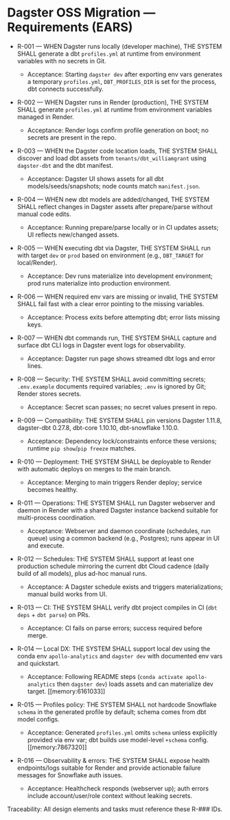 # Dagster OSS Migration — Requirements (EARS)

- R-001 — WHEN Dagster runs locally (developer machine), THE SYSTEM SHALL generate a dbt `profiles.yml` at runtime from environment variables with no secrets in Git.
  - Acceptance: Starting `dagster dev` after exporting env vars generates a temporary `profiles.yml`, `DBT_PROFILES_DIR` is set for the process, dbt connects successfully.

- R-002 — WHEN Dagster runs in Render (production), THE SYSTEM SHALL generate `profiles.yml` at runtime from environment variables managed in Render.
  - Acceptance: Render logs confirm profile generation on boot; no secrets are present in the repo.

- R-003 — WHEN the Dagster code location loads, THE SYSTEM SHALL discover and load dbt assets from `tenants/dbt_williamgrant` using `dagster-dbt` and the dbt manifest.
  - Acceptance: Dagster UI shows assets for all dbt models/seeds/snapshots; node counts match `manifest.json`.

- R-004 — WHEN new dbt models are added/changed, THE SYSTEM SHALL reflect changes in Dagster assets after prepare/parse without manual code edits.
  - Acceptance: Running prepare/parse locally or in CI updates assets; UI reflects new/changed assets.

- R-005 — WHEN executing dbt via Dagster, THE SYSTEM SHALL run with target `dev` or `prod` based on environment (e.g., `DBT_TARGET` for local/Render).
  - Acceptance: Dev runs materialize into development environment; prod runs materialize into production environment.

- R-006 — WHEN required env vars are missing or invalid, THE SYSTEM SHALL fail fast with a clear error pointing to the missing variables.
  - Acceptance: Process exits before attempting dbt; error lists missing keys.

- R-007 — WHEN dbt commands run, THE SYSTEM SHALL capture and surface dbt CLI logs in Dagster event logs for observability.
  - Acceptance: Dagster run page shows streamed dbt logs and error lines.

- R-008 — Security: THE SYSTEM SHALL avoid committing secrets; `.env.example` documents required variables; `.env` is ignored by Git; Render stores secrets.
  - Acceptance: Secret scan passes; no secret values present in repo.

- R-009 — Compatibility: THE SYSTEM SHALL pin versions Dagster 1.11.8, dagster-dbt 0.27.8, dbt-core 1.10.10, dbt-snowflake 1.10.0.
  - Acceptance: Dependency lock/constraints enforce these versions; runtime `pip show`/`pip freeze` matches.

- R-010 — Deployment: THE SYSTEM SHALL be deployable to Render with automatic deploys on merges to the main branch.
  - Acceptance: Merging to main triggers Render deploy; service becomes healthy.

- R-011 — Operations: THE SYSTEM SHALL run Dagster webserver and daemon in Render with a shared Dagster instance backend suitable for multi-process coordination.
  - Acceptance: Webserver and daemon coordinate (schedules, run queue) using a common backend (e.g., Postgres); runs appear in UI and execute.

- R-012 — Schedules: THE SYSTEM SHALL support at least one production schedule mirroring the current dbt Cloud cadence (daily build of all models), plus ad-hoc manual runs.
  - Acceptance: A Dagster schedule exists and triggers materializations; manual build works from UI.

- R-013 — CI: THE SYSTEM SHALL verify dbt project compiles in CI (`dbt deps` + `dbt parse`) on PRs.
  - Acceptance: CI fails on parse errors; success required before merge.

- R-014 — Local DX: THE SYSTEM SHALL support local dev using the conda env `apollo-analytics` and `dagster dev` with documented env vars and quickstart.
  - Acceptance: Following README steps (`conda activate apollo-analytics` then `dagster dev`) loads assets and can materialize dev target. [[memory:6161033]]

- R-015 — Profiles policy: THE SYSTEM SHALL not hardcode Snowflake `schema` in the generated profile by default; schema comes from dbt model configs.
  - Acceptance: Generated `profiles.yml` omits `schema` unless explicitly provided via env var; dbt builds use model-level `+schema` config. [[memory:7867320]]

- R-016 — Observability & errors: THE SYSTEM SHALL expose health endpoints/logs suitable for Render and provide actionable failure messages for Snowflake auth issues.
  - Acceptance: Healthcheck responds (webserver up); auth errors include account/user/role context without leaking secrets.

Traceability: All design elements and tasks must reference these R-### IDs.
